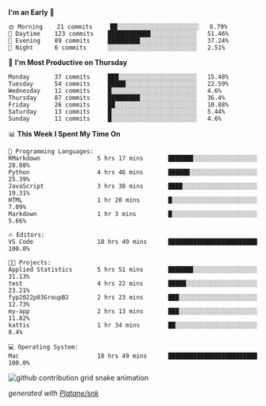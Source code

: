 <!--START_SECTION:waka-->
**I'm an Early 🐤** 

```text
🌞 Morning    21 commits     ██░░░░░░░░░░░░░░░░░░░░░░░   8.79% 
🌆 Daytime    123 commits    ████████████░░░░░░░░░░░░░   51.46% 
🌃 Evening    89 commits     █████████░░░░░░░░░░░░░░░░   37.24% 
🌙 Night      6 commits      ░░░░░░░░░░░░░░░░░░░░░░░░░   2.51%

```
📅 **I'm Most Productive on Thursday** 

```text
Monday       37 commits     ███░░░░░░░░░░░░░░░░░░░░░░   15.48% 
Tuesday      54 commits     █████░░░░░░░░░░░░░░░░░░░░   22.59% 
Wednesday    11 commits     █░░░░░░░░░░░░░░░░░░░░░░░░   4.6% 
Thursday     87 commits     █████████░░░░░░░░░░░░░░░░   36.4% 
Friday       26 commits     ██░░░░░░░░░░░░░░░░░░░░░░░   10.88% 
Saturday     13 commits     █░░░░░░░░░░░░░░░░░░░░░░░░   5.44% 
Sunday       11 commits     █░░░░░░░░░░░░░░░░░░░░░░░░   4.6%

```


📊 **This Week I Spent My Time On** 

```text
💬 Programming Languages: 
RMarkdown                5 hrs 17 mins       ███████░░░░░░░░░░░░░░░░░░   28.08% 
Python                   4 hrs 46 mins       ██████░░░░░░░░░░░░░░░░░░░   25.39% 
JavaScript               3 hrs 38 mins       ████░░░░░░░░░░░░░░░░░░░░░   19.31% 
HTML                     1 hr 20 mins        █░░░░░░░░░░░░░░░░░░░░░░░░   7.09% 
Markdown                 1 hr 3 mins         █░░░░░░░░░░░░░░░░░░░░░░░░   5.66%

🔥 Editors: 
VS Code                  18 hrs 49 mins      █████████████████████████   100.0%

🐱‍💻 Projects: 
Applied Statistics       5 hrs 51 mins       ███████░░░░░░░░░░░░░░░░░░   31.13% 
test                     4 hrs 22 mins       █████░░░░░░░░░░░░░░░░░░░░   23.21% 
fyp2022p03GroupB2        2 hrs 23 mins       ███░░░░░░░░░░░░░░░░░░░░░░   12.73% 
my-app                   2 hrs 13 mins       ███░░░░░░░░░░░░░░░░░░░░░░   11.82% 
kattis                   1 hr 34 mins        ██░░░░░░░░░░░░░░░░░░░░░░░   8.4%

💻 Operating System: 
Mac                      18 hrs 49 mins      █████████████████████████   100.0%

```


<!--END_SECTION:waka-->


<!--Snake Game-->
![github contribution grid snake animation](https://raw.githubusercontent.com/viggo-gascou/viggo-gascou/output/github-contribution-grid-snake.svg)

_generated with [Platane/snk](https://github.com/Platane/snk)_
<!--Snake Game-->

